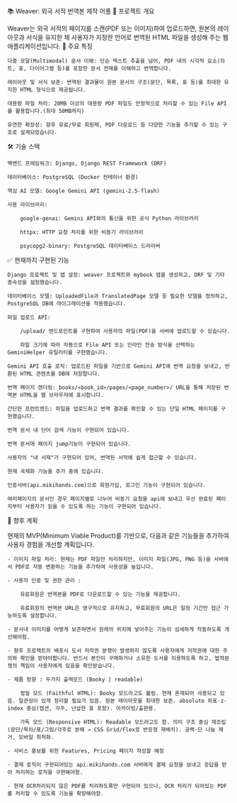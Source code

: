 📚 Weaver: 외국 서적 번역본 제작 어플
📝 프로젝트 개요

Weaver는 외국 서적의 페이지를 스캔(PDF 또는 이미지)하여 업로드하면, 원본의 레이아웃과 서식을 유지한 채 사용자가 지정한 언어로 번역된 HTML 파일을 생성해 주는 웹 애플리케이션입니다.
🌟 주요 특징

    다중 모달(Multimodal) 문서 이해: 단순 텍스트 추출을 넘어, PDF 내의 시각적 요소(차트, 표, 다이어그램 등)를 포함한 문서 전체를 이해하고 번역합니다.

    레이아웃 및 서식 보존: 번역된 결과물이 원본 문서의 구조(문단, 목록, 표 등)를 최대한 유지한 HTML 형식으로 제공됩니다.

    대용량 파일 처리: 20MB 이상의 대용량 PDF 파일도 안정적으로 처리할 수 있는 File API를 활용합니다.(최대 50MB까지)

    유연한 확장성: 향후 유료/무료 회원제, PDF 다운로드 등 다양한 기능을 추가할 수 있는 구조로 설계되었습니다.

🛠️ 기술 스택

    백엔드 프레임워크: Django, Django REST Framework (DRF)

    데이터베이스: PostgreSQL (Docker 컨테이너 환경)

    핵심 AI 모델: Google Gemini API (gemini-2.5-flash)

    사용 라이브러리:

        google-genai: Gemini API와의 통신을 위한 공식 Python 라이브러리

        httpx: HTTP 요청 처리를 위한 비동기 라이브러리

        psycopg2-binary: PostgreSQL 데이터베이스 드라이버

✅ 현재까지 구현된 기능

    Django 프로젝트 및 앱 설정: weaver 프로젝트와 mybook 앱을 생성하고, DRF 및 기타 종속성을 설정했습니다.

    데이터베이스 모델: UploadedFile과 TranslatedPage 모델 등 필요한 모델을 정의하고, PostgreSQL DB에 마이그레이션을 적용했습니다.

    파일 업로드 API:

        /upload/ 엔드포인트를 구현하여 사용자의 파일(PDF)을 서버에 업로드할 수 있습니다.

        파일 크기에 따라 자동으로 File API 또는 인라인 전송 방식을 선택하는 GeminiHelper 유틸리티를 구현했습니다.

    Gemini API 호출 로직: 업로드된 파일을 기반으로 Gemini API에 번역 요청을 보내고, 반환된 HTML 콘텐츠를 DB에 저장합니다.

    번역 페이지 렌더링: books/<book_id>/pages/<page_number>/ URL을 통해 저장된 번역본 HTML을 웹 브라우저에 표시합니다.

    간단한 프런트엔드: 파일을 업로드하고 번역 결과를 확인할 수 있는 단일 HTML 페이지를 구현했습니다.

    번역 문서 내 단어 검색 기능이 구현되어 있습니다. 

    번역 문서에 페이지 jump기능이 구현되어 있습니다. 

    사용자의 "내 서재"가 구현되어 있어, 번역된 서적에 쉽게 접근할 수 있습니다. 

    현재 국제화 기능을 추가 중에 있습니다. 

    인증서버(api.mikihands.com)으로 회원가입, 로그인 기능이 구현되어 있습니다. 

    여러페이지의 문서인 경우 페이지별로 나누어 비동기 요청을 api에 보내고 우선 완료된 페이지부터 사용자가 읽을 수 있도록 하는 기능이 구현되어 있습니다. 

🚀 향후 계획

현재의 MVP(Minimum Viable Product)를 기반으로, 다음과 같은 기능들을 추가하여 사용자 경험을 개선할 계획입니다.

    - 이미지 파일 처리: 현재는 PDF 파일만 처리하지만, 이미지 파일(JPG, PNG 등)을 서버에서 PDF로 자동 변환하는 기능을 추가하여 사용성을 높입니다.

    - 사용자 인증 및 권한 관리 :

        유료회원은 번역본을 PDF로 다운로드할 수 있는 기능을 제공합니다.

        유료회원의 번역본 URL은 영구적으로 유지하고, 무료회원의 URL은 일정 기간만 접근 가능하도록 설정합니다.

    - 문서내 이미지를 어떻게 보존하면서 원래의 위치에 넣어주는 기능이 섬세하게 작동하도록 개선해야함.

    - 향후 프로젝트의 배포시 도서 저작권 분쟁이 발생하지 않도록 사용자에게 저작권에 대한 주의와 확인을 받야아합니다. 반드시 본인이 구매하거나 소유한 도서를 이용하도록 하고, 법적분쟁의 책임이 사용자에게 있음을 확인받습니다. 

    - 제품 방향 : 두가지 출력모드 (Booky | readable)

        정밀 모드 (Faithful HTML): Booky 모드라고도 불림. 현재 혼재되어 사용되고 있음. 일관성이 있게 정리할 필요가 있음. 원본 레이아웃을 최대한 보존. absolute 좌표·z-index 중심(캡션, 각주, 난삽한 표 포함). 아카이빙/출판용.

        가독 모드 (Responsive HTML): Readable 모드라고도 함. 의미 구조 중심 재조립(문단/목차/표/그림/각주로 분해 → CSS Grid/Flex로 반응형 재배치). 공백·단 나눔 제거, 모바일 최적화.

    - 서비스 홍보를 위한 Features, Pricing 페이지 작성할 예정

    - 결제 로직이 구현되어있는 api.mikihands.com 서버에게 결제 요청을 보내고 응답을 받아 처리하는 로직을 구현해야함. 

    - 현재 OCR처리되지 않은 PDF를 처리하도록만 구현되어 있으나, OCR 처리가 되어있는 PDF를 처리할 수 있도록 기능을 확장해야함. 